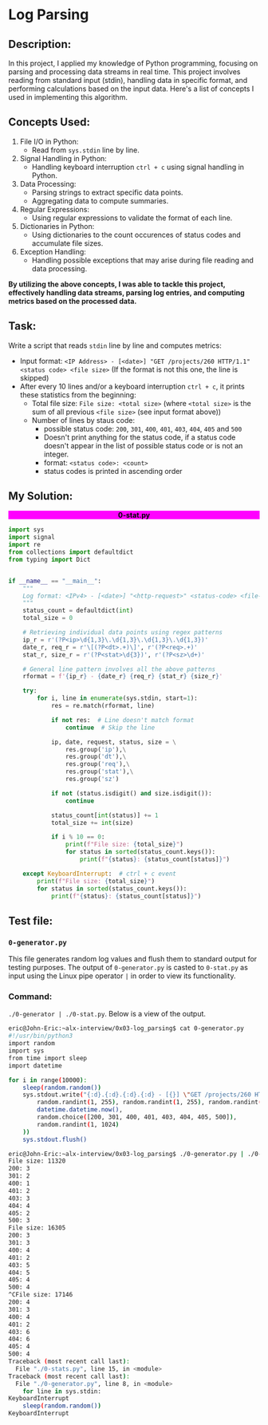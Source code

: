 # Log Parsing
## Description:
In this project, I applied my knowledge of Python programming, focusing on parsing and processing data streams in real time. This project involves reading from standard input (stdin), handling data in specific format, and performing calculations based on the input data.
Here's a list of concepts I used in implementing this algorithm.
## Concepts Used:
1. File I/O in Python:<br>
    - Read from `sys.stdin` line by line.
2. Signal Handling in Python:<br>
    - Handling keyboard interruption `ctrl + c` using signal handling in Python.
3. Data Processing:<br>
    - Parsing strings to extract specific data points.
    - Aggregating data to compute summaries.
4. Regular Expressions:<br>
    - Using regular expressions to validate the format of each line.
5. Dictionaries in Python:
    - Using dictionaries to the count occurences of status codes and accumulate file sizes.
6. Exception Handling:
    - Handling possible exceptions that may arise during file reading and data processing.

**By utilizing the above concepts, I was able to tackle this project, effectively handling data streams, parsing log entries, and computing metrics based on the processed data.**

## Task:
Write a script that reads `stdin` line by line and computes metrics:<br>
- Input format: `<IP Address> - [<date>] "GET /projects/260 HTTP/1.1" <status code> <file size>` (If the format is not this one, the line is skipped)
- After every 10 lines and/or a keyboard interruption `ctrl + c`, it prints these statistics from the beginning:
    - Total file size: `File size: <total size>` (where `<total size>` is the sum of all previous `<file size>` (see input format above))<br>
    - Number of lines by staus code:
        - possible status code: `200`, `301`, `400`, `401`, `403`, `404`, `405` and `500`
        - Doesn't print anything for the status code, if a status code doesn't appear in the list of possible status code or is not an integer.
        - format: `<status code>: <count>`
        - status codes is printed in ascending order
## My Solution:
<center><b><p style="background-color: magenta;color: black">0-stat.py</p></b></center>

```py
import sys
import signal
import re
from collections import defaultdict
from typing import Dict


if __name__ == "__main__":
    """
    Log format: <IPv4> - [<date>] "<http-request>" <status-code> <file-size>
    """
    status_count = defaultdict(int)
    total_size = 0

    # Retrieving individual data points using regex patterns
    ip_r = r'(?P<ip>\d{1,3}\.\d{1,3}\.\d{1,3}\.\d{1,3})'
    date_r, req_r = r'\[(?P<dt>.+)\]', r'(?P<req>.+)'
    stat_r, size_r = r'(?P<stat>\d{3})', r'(?P<sz>\d+)'

    # General line pattern involves all the above patterns
    rformat = f'{ip_r} - {date_r} {req_r} {stat_r} {size_r}'

    try:
        for i, line in enumerate(sys.stdin, start=1):
            res = re.match(rformat, line)

            if not res:  # Line doesn't match format
                continue  # Skip the line

            ip, date, request, status, size = \
                res.group('ip'),\
                res.group('dt'),\
                res.group('req'),\
                res.group('stat'),\
                res.group('sz')

            if not (status.isdigit() and size.isdigit()):
                continue

            status_count[int(status)] += 1
            total_size += int(size)

            if i % 10 == 0:
                print(f"File size: {total_size}")
                for status in sorted(status_count.keys()):
                    print(f"{status}: {status_count[status]}")

    except KeyboardInterrupt:  # ctrl + c event
        print(f"File size: {total_size}")
        for status in sorted(status_count.keys()):
            print(f"{status}: {status_count[status]}")

```

## Test file:
### `0-generator.py`
This file generates random log values and flush them to standard output for testing purposes. The output of `0-generator.py` is casted to `0-stat.py` as input using the Linux pipe operator `|` in order to view its functionality.
### Command:
`./0-generator | ./0-stat.py`. Below is a view of the output.

```bash
eric@John-Eric:~alx-interview/0x03-log_parsing$ cat 0-generator.py
#!/usr/bin/python3
import random
import sys
from time import sleep
import datetime

for i in range(10000):
    sleep(random.random())
    sys.stdout.write("{:d}.{:d}.{:d}.{:d} - [{}] \"GET /projects/260 HTTP/1.1\" {} {}\n".format(
        random.randint(1, 255), random.randint(1, 255), random.randint(1, 255), random.randint(1, 255),
        datetime.datetime.now(),
        random.choice([200, 301, 400, 401, 403, 404, 405, 500]),
        random.randint(1, 1024)
    ))
    sys.stdout.flush()

eric@John-Eric:~alx-interview/0x03-log_parsing$ ./0-generator.py | ./0-stats.py
File size: 11320
200: 3
301: 2
400: 1
401: 2
403: 3
404: 4
405: 2
500: 3
File size: 16305
200: 3
301: 3
400: 4
401: 2
403: 5
404: 5
405: 4
500: 4
^CFile size: 17146
200: 4
301: 3
400: 4
401: 2
403: 6
404: 6
405: 4
500: 4
Traceback (most recent call last):
  File "./0-stats.py", line 15, in <module>
Traceback (most recent call last):
  File "./0-generator.py", line 8, in <module>
    for line in sys.stdin:
KeyboardInterrupt
    sleep(random.random())
KeyboardInterrupt
```
